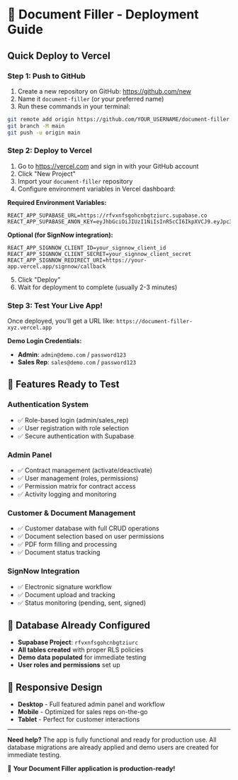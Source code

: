 # 🚀 Document Filler - Deployment Guide

## Quick Deploy to Vercel

### Step 1: Push to GitHub
1. Create a new repository on GitHub: https://github.com/new
2. Name it `document-filler` (or your preferred name)
3. Run these commands in your terminal:

```bash
git remote add origin https://github.com/YOUR_USERNAME/document-filler.git
git branch -M main
git push -u origin main
```

### Step 2: Deploy to Vercel
1. Go to https://vercel.com and sign in with your GitHub account
2. Click "New Project"
3. Import your `document-filler` repository
4. Configure environment variables in Vercel dashboard:

**Required Environment Variables:**
```
REACT_APP_SUPABASE_URL=https://rfvxnfsgohcnbgtziurc.supabase.co
REACT_APP_SUPABASE_ANON_KEY=eyJhbGciOiJIUzI1NiIsInR5cCI6IkpXVCJ9.eyJpc3MiOiJzdXBhYmFzZSIsInJlZiI6InJmdnhuZnNnb2hjbmJndHppdXJjIiwicm9sZSI6ImFub24iLCJpYXQiOjE3NTgwMzI1MjYsImV4cCI6MjA3MzYwODUyNn0.vyxspeVj26mz2neyefjhM36B63fPZy805qFjpDHQPZQ
```

**Optional (for SignNow integration):**
```
REACT_APP_SIGNNOW_CLIENT_ID=your_signnow_client_id
REACT_APP_SIGNNOW_CLIENT_SECRET=your_signnow_client_secret
REACT_APP_SIGNNOW_REDIRECT_URI=https://your-app.vercel.app/signnow/callback
```

5. Click "Deploy"
6. Wait for deployment to complete (usually 2-3 minutes)

### Step 3: Test Your Live App!
Once deployed, you'll get a URL like: `https://document-filler-xyz.vercel.app`

**Demo Login Credentials:**
- **Admin**: `admin@demo.com` / `password123`
- **Sales Rep**: `sales@demo.com` / `password123`

## 🎯 Features Ready to Test

### **Authentication System**
- ✅ Role-based login (admin/sales_rep)
- ✅ User registration with role selection
- ✅ Secure authentication with Supabase

### **Admin Panel**
- ✅ Contract management (activate/deactivate)
- ✅ User management (roles, permissions)
- ✅ Permission matrix for contract access
- ✅ Activity logging and monitoring

### **Customer & Document Management**
- ✅ Customer database with full CRUD operations
- ✅ Document selection based on user permissions
- ✅ PDF form filling and processing
- ✅ Document status tracking

### **SignNow Integration**
- ✅ Electronic signature workflow
- ✅ Document upload and tracking
- ✅ Status monitoring (pending, sent, signed)

## 🔧 Database Already Configured
- **Supabase Project**: `rfvxnfsgohcnbgtziurc`
- **All tables created** with proper RLS policies
- **Demo data populated** for immediate testing
- **User roles and permissions** set up

## 📱 Responsive Design
- **Desktop** - Full featured admin panel and workflow
- **Mobile** - Optimized for sales reps on-the-go
- **Tablet** - Perfect for customer interactions

---

**Need help?** The app is fully functional and ready for production use. All database migrations are already applied and demo users are created for immediate testing.

🎉 **Your Document Filler application is production-ready!**